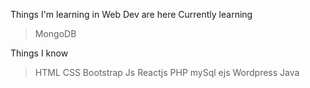 Things I'm learning in Web Dev are here
Currently learning
>MongoDB

Things I know
>HTML
> CSS
> Bootstrap
> Js
> Reactjs
> PHP mySql
> ejs
> Wordpress
> Java
